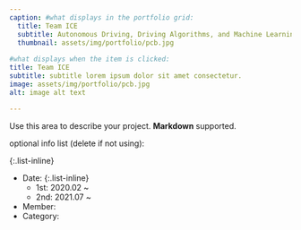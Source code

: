 ```yaml
---
caption: #what displays in the portfolio grid:
  title: Team ICE
  subtitle: Autonomous Driving, Driving Algorithms, and Machine Learning
  thumbnail: assets/img/portfolio/pcb.jpg
  
#what displays when the item is clicked:
title: Team ICE
subtitle: subtitle lorem ipsum dolor sit amet consectetur.
image: assets/img/portfolio/pcb.jpg
alt: image alt text

---
```

Use this area to describe your project. **Markdown** supported.

optional info list (delete if not using):

{:.list-inline} 
- Date:
  {:.list-inline}
  - 1st: 2020.02 ~ 
  - 2nd: 2021.07 ~ 
- Member: 
- Category: 

